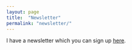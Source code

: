 ```yaml
---
layout: page
title:  "Newsletter"
permalink: "newsletter/"
---
```


I have a newsletter which you can sign up [here](https://www.getrevue.co/profile/feedbackloop).